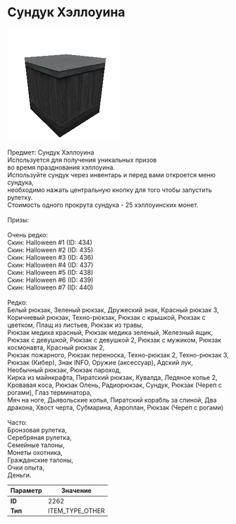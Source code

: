 # Сундук Хэллоуина

![Item Image](../img/2262.webp?raw=true)

Предмет: Сундук Хэллоуина<br>Используется для получения уникальных призов<br>во время празднования хэллоуина.<br>Используйте сундук через инвентарь и перед вами откроется меню сундука, <br>необходимо нажать центральную кнопку для того чтобы запустить рулетку.<br>Стоимость одного прокрута сундука - 25 хэллоуинских монет. <br><br>Призы: <br><br>Очень редко: <br>Скин: Halloween #1 (ID: 434)<br>Скин: Halloween #2 (ID: 435)<br>Скин: Halloween #3 (ID: 436)<br>Скин: Halloween #4 (ID: 437)<br>Скин: Halloween #5 (ID: 438)<br>Скин: Halloween #6 (ID: 439)<br>Скин: Halloween #7 (ID: 440)<br><br>Редко: <br>Белый рюкзак, Зеленый рюкзак, Дружеский знак, Красный рюкзак 3, Коричневый рюкзак, Техно-рюкзак, Рюкзак с крышкой, Рюкзак с цветком, Плащ из листьев, Рюкзак из травы, <br>Рюкзак медика красный, Рюкзак медика зеленый, Железный ящик, Рюкзак с девушкой, Рюкзак с девушкой 2, Рюкзак с мужиком, Рюкзак космонавта, Красный рюкзак 2, <br>Рюкзак пожарного, Рюкзак переноска, Техно-рюкзак 2, Техно-рюкзак 3, Рюкзак (Кибер), Знак INFO, Оружие (аксессуар), Адский лук, Необычный рюкзак, Рюкзак пароход,<br>Кирка из майнкрафта, Пиратский рюкзак, Кувалда, Ледяное копье 2, Кровавая коса, Рюкзак Олень, Радиорюкзак, Сундук, Рюкзак (Череп с рогами), Глаз терминатора, <br>Мяч на ноге, Дьявольские копья, Пиратский корабль за спиной, Два дракона, Хвост черта, Субмарина, Аэроплан, Рюкзак (Череп с рогами)<br><br>Часто: <br>Бронзовая рулетка,<br>Серебряная рулетка,<br>Семейные талоны,<br>Монеты охотника,<br>Гражданские талоны,<br>Очки опыта,<br>Деньги.


| Параметр | Значение |
|----------|----------|
| **ID** | 2262 |
| **Тип** | ITEM_TYPE_OTHER |

